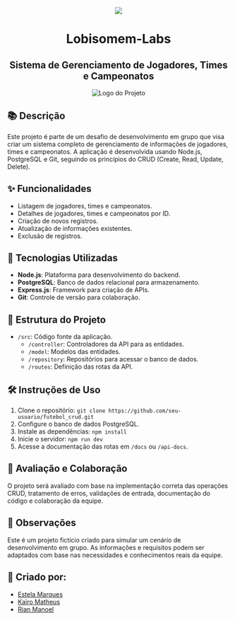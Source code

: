 <p align="center">
<img src="http://img.shields.io/static/v1?label=STATUS&message=EM%20DESENVOLVIMENTO&color=GREEN&style=for-the-badge"/>
</p>

<div align="center">
  <h1>Lobisomem-Labs</h1>
  <h2>Sistema de Gerenciamento de Jogadores, Times e Campeonatos</h2>
</div>

<div align="center">
  <img src="https://static.todamateria.com.br/upload/lo/bi/lobisomem-cke.jpg" alt="Logo do Projeto">
</div>

## 📚 Descrição

Este projeto é parte de um desafio de desenvolvimento em grupo que visa criar um sistema completo de gerenciamento de informações de jogadores, times e campeonatos. A aplicação é desenvolvida usando Node.js, PostgreSQL e Git, seguindo os princípios do CRUD (Create, Read, Update, Delete).

## ✨ Funcionalidades

- Listagem de jogadores, times e campeonatos.
- Detalhes de jogadores, times e campeonatos por ID.
- Criação de novos registros.
- Atualização de informações existentes.
- Exclusão de registros.

## 🚀 Tecnologias Utilizadas

- **Node.js**: Plataforma para desenvolvimento do backend.
- **PostgreSQL**: Banco de dados relacional para armazenamento.
- **Express.js**: Framework para criação de APIs.
- **Git**: Controle de versão para colaboração.

## 📂 Estrutura do Projeto

- `/src`: Código fonte da aplicação.
  - `/controller`: Controladores da API para as entidades.
  - `/model`: Modelos das entidades.
  - `/repository`: Repositórios para acessar o banco de dados.
  - `/routes`: Definição das rotas da API.

## 🛠️ Instruções de Uso

1. Clone o repositório: `git clone https://github.com/seu-usuario/futebol_crud.git`
2. Configure o banco de dados PostgreSQL.
3. Instale as dependências: `npm install`
4. Inicie o servidor: `npm run dev`
5. Acesse a documentação das rotas em `/docs` ou `/api-docs`.

## 📝 Avaliação e Colaboração

O projeto será avaliado com base na implementação correta das operações CRUD, tratamento de erros, validações de entrada, documentação do código e colaboração da equipe.

## 📌 Observações

Este é um projeto fictício criado para simular um cenário de desenvolvimento em grupo. As informações e requisitos podem ser adaptados com base nas necessidades e conhecimentos reais da equipe.

## 👥 Criado por:

- [Estela Marques](https://github.com/Estrela-Marques)
- [Kairo Matheus](https://github.com/kairosb)
- [Rian Manoel](https://github.com/rianmp12)
